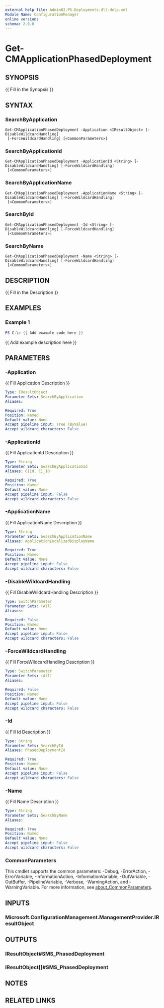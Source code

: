 ```yaml
---
external help file: AdminUI.PS.Deployments.dll-Help.xml
Module Name: ConfigurationManager
online version:
schema: 2.0.0
---
```


# Get-CMApplicationPhasedDeployment

## SYNOPSIS
{{ Fill in the Synopsis }}

## SYNTAX

### SearchByApplication
```
Get-CMApplicationPhasedDeployment -Application <IResultObject> [-DisableWildcardHandling]
 [-ForceWildcardHandling] [<CommonParameters>]
```

### SearchByApplicationId
```
Get-CMApplicationPhasedDeployment -ApplicationId <String> [-DisableWildcardHandling] [-ForceWildcardHandling]
 [<CommonParameters>]
```

### SearchByApplicationName
```
Get-CMApplicationPhasedDeployment -ApplicationName <String> [-DisableWildcardHandling] [-ForceWildcardHandling]
 [<CommonParameters>]
```

### SearchById
```
Get-CMApplicationPhasedDeployment -Id <String> [-DisableWildcardHandling] [-ForceWildcardHandling]
 [<CommonParameters>]
```

### SearchByName
```
Get-CMApplicationPhasedDeployment -Name <String> [-DisableWildcardHandling] [-ForceWildcardHandling]
 [<CommonParameters>]
```

## DESCRIPTION
{{ Fill in the Description }}

## EXAMPLES

### Example 1
```powershell
PS C:\> {{ Add example code here }}
```

{{ Add example description here }}

## PARAMETERS

### -Application
{{ Fill Application Description }}

```yaml
Type: IResultObject
Parameter Sets: SearchByApplication
Aliases:

Required: True
Position: Named
Default value: None
Accept pipeline input: True (ByValue)
Accept wildcard characters: False
```

### -ApplicationId
{{ Fill ApplicationId Description }}

```yaml
Type: String
Parameter Sets: SearchByApplicationId
Aliases: CIId, CI_ID

Required: True
Position: Named
Default value: None
Accept pipeline input: False
Accept wildcard characters: False
```

### -ApplicationName
{{ Fill ApplicationName Description }}

```yaml
Type: String
Parameter Sets: SearchByApplicationName
Aliases: ApplicationLocalizedDisplayName

Required: True
Position: Named
Default value: None
Accept pipeline input: False
Accept wildcard characters: False
```

### -DisableWildcardHandling
{{ Fill DisableWildcardHandling Description }}

```yaml
Type: SwitchParameter
Parameter Sets: (All)
Aliases:

Required: False
Position: Named
Default value: None
Accept pipeline input: False
Accept wildcard characters: False
```

### -ForceWildcardHandling
{{ Fill ForceWildcardHandling Description }}

```yaml
Type: SwitchParameter
Parameter Sets: (All)
Aliases:

Required: False
Position: Named
Default value: None
Accept pipeline input: False
Accept wildcard characters: False
```

### -Id
{{ Fill Id Description }}

```yaml
Type: String
Parameter Sets: SearchById
Aliases: PhasedDeploymentId

Required: True
Position: Named
Default value: None
Accept pipeline input: False
Accept wildcard characters: False
```

### -Name
{{ Fill Name Description }}

```yaml
Type: String
Parameter Sets: SearchByName
Aliases:

Required: True
Position: Named
Default value: None
Accept pipeline input: False
Accept wildcard characters: False
```

### CommonParameters
This cmdlet supports the common parameters: -Debug, -ErrorAction, -ErrorVariable, -InformationAction, -InformationVariable, -OutVariable, -OutBuffer, -PipelineVariable, -Verbose, -WarningAction, and -WarningVariable. For more information, see [about_CommonParameters](http://go.microsoft.com/fwlink/?LinkID=113216).

## INPUTS

### Microsoft.ConfigurationManagement.ManagementProvider.IResultObject

## OUTPUTS

### IResultObject#SMS_PhasedDeployment

### IResultObject[]#SMS_PhasedDeployment

## NOTES

## RELATED LINKS
